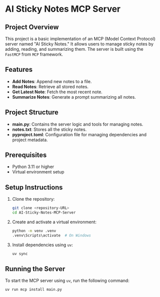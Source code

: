# AI Sticky Notes MCP Server

## Project Overview
This project is a basic implementation of an MCP (Model Context Protocol) server named "AI Sticky Notes." It allows users to manage sticky notes by adding, reading, and summarizing them. The server is built using the `FastMCP` from `MCP` framework.

## Features
- **Add Notes**: Append new notes to a file.
- **Read Notes**: Retrieve all stored notes.
- **Get Latest Note**: Fetch the most recent note.
- **Summarize Notes**: Generate a prompt summarizing all notes.

## Project Structure
- **main.py**: Contains the server logic and tools for managing notes.
- **notes.txt**: Stores all the sticky notes.
- **pyproject.toml**: Configuration file for managing dependencies and project metadata.

## Prerequisites
- Python 3.11 or higher
- Virtual environment setup

## Setup Instructions
1. Clone the repository:
   ```bash
   git clone <repository-URL>
   cd AI-Sticky-Notes-MCP-Server
   ```

2. Create and activate a virtual environment:
   ```bash
   python -m venv .venv
   .venv\Scripts\activate  # On Windows
   ```

3. Install dependencies using `uv`:
   ```bash
   uv sync
   ```

## Running the Server
To start the MCP server using `uv`, run the following command:
```bash
uv run mcp install main.py
```
